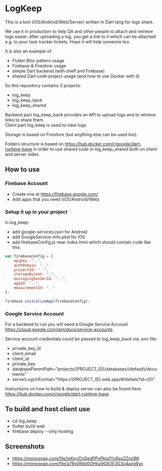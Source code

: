 # LogKeep

This is a tool (iOS/Android/Web/Server) written in Dart lang for logs share.

We use it in production to help QA and other people to attach and retrieve logs easier.
After uploading a log, you get a link to it which can be attached e.g. to your task tracker tickets.
Hope it will help someone too.

It is also an example of:
* Flutter Bloc pattern usage
* Firebase & Firestore usage
* simple Dart backend (with shelf and Firebase)
* shared Dart code project usage (and how to use Docker with it)

So this repository contains 3 projects:
- log_keep
- log_keep_back
- log_keep_shared

Backend part log_keep_back provides an API to upload logs and to retrieve links to share them.  
Client part log_keep is used to view logs.

Storage is based on Firestore (but anything else can be used too).

Folders structure is based on https://hub.docker.com/r/google/dart-runtime-base
in order to use shared code in log_keep_shared both on client and server sides.

## How to use

### Firebase Account

* Create one at https://firebase.google.com/
* Add apps that you need (iOS/Android/Web)

### Setup it up in your project

in log_keep:
* add google-services.json for Android
* add GoogleService-Info.plist for iOS
* add firebaseConfig.js near index.html which should contain code like this:

```javascript
var firebaseConfig = {
    apiKey: "..",
    authDomain: "..",
    projectId: "..",
    storageBucket: ".",
    messagingSenderId: "..",
    appId: "..",
    measurementId: ".."
};

firebase.initializeApp(firebaseConfig);
```

### Google Service Account

For a backend to run you will need a Google Service Account https://cloud.google.com/iam/docs/service-accounts. 

Service account credentials could be passed to log_keep_back via .env file:
* private_key_id
* client_email
* client_id
* private_key
* databaseParentPath="projects/[PROJECT_ID]/databases/(default)/documents"
* serverLogUrlFormat="https://[PROJECT_ID].web.app/#/details?id={0}"	

Instructions on how to build & deploy server can also be found here https://hub.docker.com/r/google/dart-runtime-base

## To build and host client use
* cd log_keep
* flutter build web  
* firebase deploy --only hosting

## Screenshots
* https://monosnap.com/file/lsKyrrDvDedPPyPkIufYu9sxZZrq3M
* https://monosnap.com/file/a78x0Rjkt0OHkp9G63E3G3o4azg6ys
